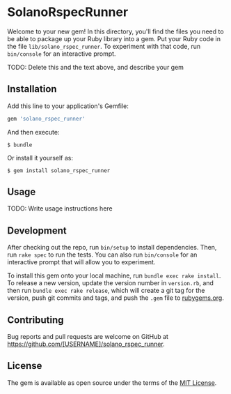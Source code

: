 # SolanoRspecRunner

Welcome to your new gem! In this directory, you'll find the files you need to be able to package up your Ruby library into a gem. Put your Ruby code in the file `lib/solano_rspec_runner`. To experiment with that code, run `bin/console` for an interactive prompt.

TODO: Delete this and the text above, and describe your gem

## Installation

Add this line to your application's Gemfile:

```ruby
gem 'solano_rspec_runner'
```

And then execute:

    $ bundle

Or install it yourself as:

    $ gem install solano_rspec_runner

## Usage

TODO: Write usage instructions here

## Development

After checking out the repo, run `bin/setup` to install dependencies. Then, run `rake spec` to run the tests. You can also run `bin/console` for an interactive prompt that will allow you to experiment.

To install this gem onto your local machine, run `bundle exec rake install`. To release a new version, update the version number in `version.rb`, and then run `bundle exec rake release`, which will create a git tag for the version, push git commits and tags, and push the `.gem` file to [rubygems.org](https://rubygems.org).

## Contributing

Bug reports and pull requests are welcome on GitHub at https://github.com/[USERNAME]/solano_rspec_runner.

## License

The gem is available as open source under the terms of the [MIT License](http://opensource.org/licenses/MIT).
